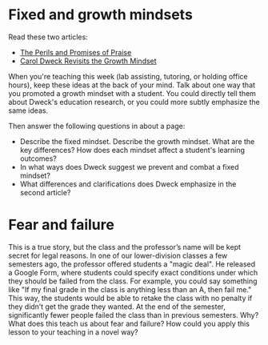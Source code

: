 # Fixed and growth mindsets

Read these two articles:

* [The Perils and Promises of Praise](http://www.ascd.org/publications/educational-leadership/oct07/vol65/num02/The-Perils-and-Promises-of-Praise.aspx)
* [Carol Dweck Revisits the Growth Mindset](http://www.edweek.org/ew/articles/2015/09/23/carol-dweck-revisits-the-growth-mindset.html)

When you're teaching this week (lab assisting, tutoring, or holding office hours), keep these ideas at the back of your mind. Talk about one way that you promoted a growth mindset with a student. You could directly tell them about Dweck's education research, or you could more subtly emphasize the same ideas.

Then answer the following questions in about a page:

* Describe the fixed mindset. Describe the growth mindset. What are the key differences? How does each mindset affect a student's learning outcomes?
* In what ways does Dweck suggest we prevent and combat a fixed mindset?
* What differences and clarifications does Dweck emphasize in the second article?

# Fear and failure

This is a true story, but the class and the professor’s name will be kept secret for legal reasons. In one of our lower-division classes a few semesters ago, the professor offered students a "magic deal". He released a Google Form, where students could specify exact conditions under which they should be failed from the class. For example, you could say something like "If my final grade in the class is anything less than an A, then fail me." This way, the students would be able to retake the class with no penalty if they didn’t get the grade they wanted. At the end of the semester, significantly fewer people failed the class than in previous semesters. Why? What does this teach us about fear and failure? How could you apply this lesson to your teaching in a novel way?